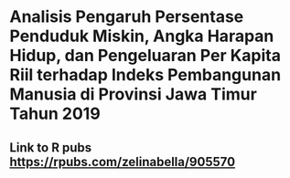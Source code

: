 # Analisis Pengaruh Persentase Penduduk Miskin, Angka Harapan Hidup, dan Pengeluaran Per Kapita Riil terhadap Indeks Pembangunan Manusia di Provinsi Jawa Timur Tahun 2019
## Link to R pubs https://rpubs.com/zelinabella/905570
